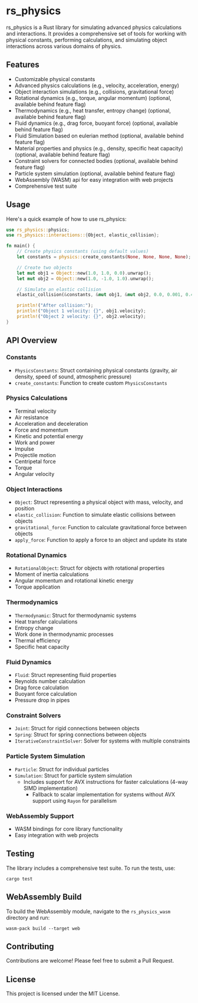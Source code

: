 # rs_physics

rs_physics is a Rust library for simulating advanced physics calculations and interactions. 
It provides a comprehensive set of tools for working with physical constants, performing calculations, and simulating object interactions across various domains of physics.

## Features

- Customizable physical constants
- Advanced physics calculations (e.g., velocity, acceleration, energy)
- Object interaction simulations (e.g., collisions, gravitational force)
- Rotational dynamics (e.g., torque, angular momentum) (optional, available behind feature flag)
- Thermodynamics (e.g., heat transfer, entropy change) (optional, available behind feature flag)
- Fluid dynamics (e.g., drag force, buoyant force) (optional, available behind feature flag)
- Fluid Simulation based on eulerian method (optional, available behind feature flag)
- Material properties and physics (e.g., density, specific heat capacity) (optional, available behind feature flag)
- Constraint solvers for connected bodies (optional, available behind feature flag)
- Particle system simulation (optional, available behind feature flag)
- WebAssembly (WASM) api for easy integration with web projects
- Comprehensive test suite


## Usage

Here's a quick example of how to use rs_physics:

```rust
use rs_physics::physics;
use rs_physics::interactions::{Object, elastic_collision};

fn main() {
    // Create physics constants (using default values)
    let constants = physics::create_constants(None, None, None, None);

    // Create two objects
    let mut obj1 = Object::new(1.0, 1.0, 0.0).unwrap();
    let mut obj2 = Object::new(1.0, -1.0, 1.0).unwrap();

    // Simulate an elastic collision
    elastic_collision(&constants, &mut obj1, &mut obj2, 0.0, 0.001, 0.47, 1.0).unwrap();

    println!("After collision:");
    println!("Object 1 velocity: {}", obj1.velocity);
    println!("Object 2 velocity: {}", obj2.velocity);
}
```

## API Overview

### Constants

- `PhysicsConstants`: Struct containing physical constants (gravity, air density, speed of sound, atmospheric pressure)
- `create_constants`: Function to create custom `PhysicsConstants`

### Physics Calculations

- Terminal velocity
- Air resistance
- Acceleration and deceleration
- Force and momentum
- Kinetic and potential energy
- Work and power
- Impulse
- Projectile motion
- Centripetal force
- Torque
- Angular velocity

### Object Interactions

- `Object`: Struct representing a physical object with mass, velocity, and position
- `elastic_collision`: Function to simulate elastic collisions between objects
- `gravitational_force`: Function to calculate gravitational force between objects
- `apply_force`: Function to apply a force to an object and update its state

### Rotational Dynamics

- `RotationalObject`: Struct for objects with rotational properties
- Moment of inertia calculations
- Angular momentum and rotational kinetic energy
- Torque application

### Thermodynamics

- `Thermodynamic`: Struct for thermodynamic systems
- Heat transfer calculations
- Entropy change
- Work done in thermodynamic processes
- Thermal efficiency
- Specific heat capacity

### Fluid Dynamics

- `Fluid`: Struct representing fluid properties
- Reynolds number calculation
- Drag force calculation
- Buoyant force calculation
- Pressure drop in pipes

### Constraint Solvers

- `Joint`: Struct for rigid connections between objects
- `Spring`: Struct for spring connections between objects
- `IterativeConstraintSolver`: Solver for systems with multiple constraints

### Particle System Simulation
- `Particle`: Struct for individual particles
- `Simulation`: Struct for particle system simulation
  - Includes support for AVX instructions for faster calculations (4-way SIMD implementation)
    - Fallback to scalar implementation for systems without AVX support using `Rayon` for parallelism

### WebAssembly Support

- WASM bindings for core library functionality
- Easy integration with web projects

## Testing

The library includes a comprehensive test suite. To run the tests, use:

```
cargo test
```

## WebAssembly Build

To build the WebAssembly module, navigate to the `rs_physics_wasm` directory and run:

```
wasm-pack build --target web
```

## Contributing

Contributions are welcome! Please feel free to submit a Pull Request.

## License

This project is licensed under the MIT License.
